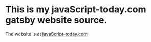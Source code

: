 # This is my javaScript-today.com gatsby website source.

The website is at [javaScript-today.com](http://javaScript-today.com)
